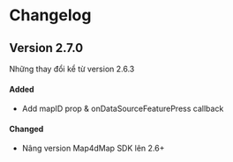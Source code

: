 # Changelog

## Version 2.7.0

Những thay đổi kể từ version 2.6.3

#### Added
- Add mapID prop & onDataSourceFeaturePress callback

#### Changed

- Nâng version Map4dMap SDK lên 2.6+

<!-- #### Deprecated -->
<!-- #### Removed -->
<!-- #### Fixed -->
<!-- #### Security -->

